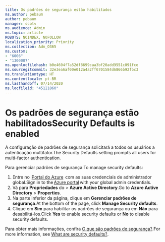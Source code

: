 ```yaml
---
title: Os padrões de segurança estão habilitados
ms.author: pebaum
author: pebaum
manager: scotv
ms.audience: Admin
ms.topic: article
ROBOTS: NOINDEX, NOFOLLOW
localization_priority: Priority
ms.collection: Adm_O365
ms.custom:
- "6006"
- "1300007"
ms.openlocfilehash: b0e4604f7a52df8699caa3bf20add9551c091fce
ms.sourcegitcommit: 32e3ea6af00e012a4a2ff0701584d6866b92fbc3
ms.translationtype: HT
ms.contentlocale: pt-BR
ms.lasthandoff: 07/14/2020
ms.locfileid: "45121860"
---
```

# <a name="security-defaults-is-enabled"></a><span data-ttu-id="da896-102">Os padrões de segurança estão habilitados</span><span class="sxs-lookup"><span data-stu-id="da896-102">Security Defaults is enabled</span></span>

<span data-ttu-id="da896-103">A configuração de padrões de segurança solicitará a todos os usuários a autenticação multifator.</span><span class="sxs-lookup"><span data-stu-id="da896-103">The Security Defaults setting prompts all users for multi-factor authentication.</span></span>

<span data-ttu-id="da896-104">Para gerenciar padrões de segurança:</span><span class="sxs-lookup"><span data-stu-id="da896-104">To manage security defaults:</span></span>

1. <span data-ttu-id="da896-105">Entre no  [Portal do Azure](https://ms.portal.azure.com/)  com as suas credenciais de administrador global.</span><span class="sxs-lookup"><span data-stu-id="da896-105">Sign in to the [Azure portal](https://ms.portal.azure.com/) with your global admin credentials.</span></span>
2. <span data-ttu-id="da896-106">Vá para **Propriedades** do  > **Azure Active Directory**.</span><span class="sxs-lookup"><span data-stu-id="da896-106">Go to **Azure Active Directory** > **Properties**.</span></span>
3. <span data-ttu-id="da896-107">Na parte inferior da página, clique em **Gerenciar padrões de segurança**.</span><span class="sxs-lookup"><span data-stu-id="da896-107">At the bottom of the page, click **Manage Security defaults**.</span></span>
4. <span data-ttu-id="da896-108">Clique em **Sim** para habilitar os padrões de segurança ou em **Não** para desabilitá-los.</span><span class="sxs-lookup"><span data-stu-id="da896-108">Click **Yes** to enable security defaults or **No** to disable security defaults.</span></span>

<span data-ttu-id="da896-109">Para obter mais informações, confira [O que são padrões de segurança?](https://docs.microsoft.com/azure/active-directory/fundamentals/concept-fundamentals-security-defaults).</span><span class="sxs-lookup"><span data-stu-id="da896-109">For more information, see [What are security defaults?](https://docs.microsoft.com/azure/active-directory/fundamentals/concept-fundamentals-security-defaults).</span></span>